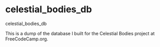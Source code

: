 # celestial_bodies_db
celestial_bodies_db

This is a dump of the database I built for the Celestial Bodies project at FreeCodeCamp.org.
